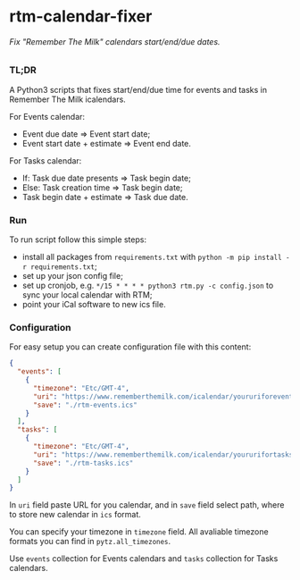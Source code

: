 rtm-calendar-fixer
=============
###### Fix "Remember The Milk" calendars start/end/due dates.

### TL;DR

A Python3 scripts that fixes start/end/due time for events and tasks in Remember The Milk icalendars.

For Events calendar:
* Event due date => Event start date;
* Event start date + estimate => Event end date.

For Tasks calendar:
* If: Task due date presents => Task begin date;
* Else: Task creation time => Task begin date;
* Task begin date + estimate => Task due date.

### Run
To run script follow this simple steps:
* install all packages from `requirements.txt` with `python -m pip install -r requirements.txt`;
* set up your json config file;
* set up cronjob, e.g. `*/15 * * * * python3 rtm.py -c config.json` to sync your local calendar with RTM;
* point your iCal software to new ics file.

### Configuration
For easy setup you can create configuration file with this content:
```json
{
  "events": [
    {
      "timezone": "Etc/GMT-4",
      "uri": "https://www.rememberthemilk.com/icalendar/youruriforeventcalendar",
      "save": "./rtm-events.ics"
    }
  ],
  "tasks": [
    {
      "timezone": "Etc/GMT-4",
      "uri": "https://www.rememberthemilk.com/icalendar/yoururifortaskscalendar",
      "save": "./rtm-tasks.ics"
    }
  ]
}
```

In `uri` field paste URL for you calendar, and in `save` field select path, where to store new calendar in `ics` format.

You can specify your timezone in `timezone` field. All avaliable timezone formats you can find in `pytz.all_timezones`.

Use `events` collection for Events calendars and `tasks` collection for Tasks calendars.
